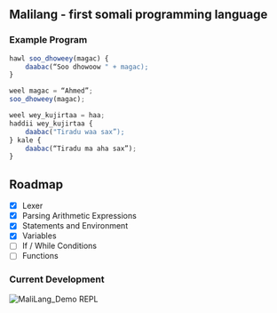
## Malilang - first somali programming language


### Example Program
```javascript
hawl soo_dhoweey(magac) {
    daabac(“Soo dhowoow " + magac);
}

weel magac = “Ahmed”;
soo_dhoweey(magac);

weel wey_kujirtaa = haa;
haddii wey_kujirtaa {
    daabac("Tiradu waa sax”);
} kale {
    daabac(“Tiradu ma aha sax”);
}
```

## Roadmap
- [x] Lexer
- [x] Parsing Arithmetic Expressions
- [x] Statements and Environment
- [x] Variables
- [ ] If / While Conditions
- [ ] Functions

### Current Development
![MaliLang_Demo REPL](https://github.com/user-attachments/assets/275784b9-0ba1-43f4-a4ef-6d281b548102)
